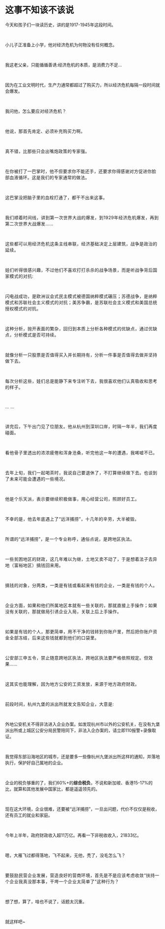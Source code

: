 # 这事不知该不该说

<p style="visibility: visible;">今天和孩子们一块读历史，讲的是1917-1945年这段时间。</p><p style="visibility: visible;"><br style="visibility: visible;"></p><p style="visibility: visible;">小儿子正准备上小学，他对经济危机为何物没有任何概念。</p><p style="visibility: visible;"><br style="visibility: visible;"></p><p style="visibility: visible;">我这老父亲，只能循循善诱:经济危机的本质，是消费力不足…</p><p style="visibility: visible;"><br style="visibility: visible;"></p><p style="visibility: visible;">因为在工业文明时代，生产力通常都超过了购买力，所以经济危机每隔一段时间就会爆发。</p><p style="visibility: visible;"><br style="visibility: visible;"></p><p style="visibility: visible;">我问他，怎么<span style="background-color: transparent; letter-spacing: 0.034em; caret-color: var(--weui-BRAND); visibility: visible;">要应对经济危机？</span></p><p style="visibility: visible;"><span style="background-color: transparent; letter-spacing: 0.034em; caret-color: var(--weui-BRAND); visibility: visible;"><br style="visibility: visible;"></span></p><p style="visibility: visible;"><span style="background-color: transparent; letter-spacing: 0.034em; caret-color: var(--weui-BRAND); visibility: visible;">他说，那首先肯定、必须补充购买力啊。</span></p><p style="visibility: visible;"><span style="background-color: transparent; letter-spacing: 0.034em; caret-color: var(--weui-BRAND); visibility: visible;"><br style="visibility: visible;"></span></p><p style="visibility: visible;"><span style="background-color: transparent; letter-spacing: 0.034em; caret-color: var(--weui-BRAND); visibility: visible;">真不错，比那些只会出嘴炮政策的专家强。</span></p><p style="visibility: visible;"><span style="background-color: transparent; letter-spacing: 0.034em; caret-color: var(--weui-BRAND); visibility: visible;"><br style="visibility: visible;"></span></p><p style="visibility: visible;"><span style="background-color: transparent; letter-spacing: 0.034em; caret-color: var(--weui-BRAND); visibility: visible;">在你被打了一巴掌时，他不但要求你不能还手，还要求你得感谢对方促进你脸部血液循环。这是我们的专家通常的做法。</span></p><p style="visibility: visible;"><span style="background-color: transparent; letter-spacing: 0.034em; caret-color: var(--weui-BRAND); visibility: visible;"><br style="visibility: visible;"></span></p><p style="visibility: visible;"><span style="background-color: transparent; letter-spacing: 0.034em; caret-color: var(--weui-BRAND); visibility: visible;">这巴掌没把脑子里的血栓打通了，都干不出来这事。</span></p><p style="visibility: visible;"><span style="background-color: transparent; letter-spacing: 0.034em; caret-color: var(--weui-BRAND); visibility: visible;"><br style="visibility: visible;"></span></p><p style="visibility: visible;"><span style="letter-spacing: 0.578px; visibility: visible;">我们顺着时间线，讲到第一次世界大战的爆发，到1929年经济危机爆发，再到第二次世界大战爆发……</span></p><p style="visibility: visible;"><span style="letter-spacing: 0.578px; visibility: visible;"><br style="visibility: visible;"></span></p><p style="visibility: visible;"><span style="letter-spacing: 0.578px; visibility: visible;">这些都可以用经济危机这条主线串联，经济基础决定上层建筑，战争是政治的延续。</span></p><p style="visibility: visible;"><span style="letter-spacing: 0.578px; visibility: visible;"><br style="visibility: visible;"></span></p><p style="visibility: visible;"><span style="letter-spacing: 0.578px; visibility: visible;">娃们听得很感兴趣，不过他们不喜欢打打杀杀的战争场景，而是听战争背后国家模式的对抗:</span></p><p style="visibility: visible;"><span style="letter-spacing: 0.578px; visibility: visible;"><br style="visibility: visible;"></span></p><p style="visibility: visible;"><span style="letter-spacing: 0.578px; visibility: visible;">闪电战成功，是欧洲议会式民主模式被德国纳粹模式碾压；苏德战争，是纳粹模式和苏联社会主义模式的对抗；美苏争霸，是苏联社会主义模式和美国总统授权模式的对抗。</span></p><p style="visibility: visible;"><span style="letter-spacing: 0.578px; visibility: visible;"><br style="visibility: visible;"></span></p><p style="visibility: visible;"><span style="letter-spacing: 0.578px; visibility: visible;">这种分析，抛开表面的繁杂，回归到本质上分析各种模式的优缺点，通过优缺点，分析模式是否可持续。</span></p><p style="visibility: visible;"><span style="letter-spacing: 0.578px; visibility: visible;"><br style="visibility: visible;"></span></p><p style="visibility: visible;"><span style="letter-spacing: 0.578px; visibility: visible;">就像分析一只股票是否值得买入并长期持有，分析一件事是否值得去做并坚持做下去。</span></p><p style="visibility: visible;"><span style="letter-spacing: 0.578px; visibility: visible;"><br style="visibility: visible;"></span></p><p style="visibility: visible;"><span style="letter-spacing: 0.578px; visibility: visible;">每次分析这些，娃们总是能静下来专注听下去，我很喜欢他们认真吸收和思考的样子。</span></p><p style="visibility: visible;"><span style="letter-spacing: 0.578px; visibility: visible;"><br style="visibility: visible;"></span></p><p style="visibility: visible;"><span style="letter-spacing: 0.578px; visibility: visible;">… …</span></p><p style="visibility: visible;"><span style="letter-spacing: 0.578px; visibility: visible;"><br style="visibility: visible;"></span></p><p style="visibility: visible;"><span style="letter-spacing: 0.578px; visibility: visible;">讲完后，下午出门见了位朋友。他从杭州到深圳口岸，时隔一年半，我们再度碰面。</span></p><p><span style="letter-spacing: 0.578px;"><br></span></p><p><span style="letter-spacing: 0.578px;">看他骨子里透出的浓浓疲倦和浑身沧桑，听完他这一年的遭遇，我唏嘘不已。</span></p><p><span style="letter-spacing: 0.578px;"><br></span></p><p><span style="letter-spacing: 0.578px;">去年上旬，我们一起喝茶时，我说自己要退休了，不打算继续做下去。也谈到了未来可能会遭遇的一些境况。</span></p><p><span style="letter-spacing: 0.578px;"><br></span></p><p><span style="letter-spacing: 0.578px;">他是个乐天派，表示要继续积极做事，用心经营公司，照顾好员工。</span></p><p><span style="letter-spacing: 0.578px;"><br></span></p><p><span style="letter-spacing: 0.578px;">不幸的是，他去年底遇上了“远洋捕捞”，十几年的辛劳，大半被毁。</span></p><p><span style="background-color: transparent;letter-spacing: 0.578px;caret-color: var(--weui-BRAND);"><br></span></p><p><span style="background-color: transparent;letter-spacing: 0.578px;caret-color: var(--weui-BRAND);">所谓的“远洋捕捞”，是一个专业称呼，通俗点说，是跨地区执法。</span></p><p><span style="background-color: transparent;letter-spacing: 0.578px;caret-color: var(--weui-BRAND);"><br></span></p><p><span style="background-color: transparent;letter-spacing: 0.578px;caret-color: var(--weui-BRAND);">一些贫困地区的财政，这几年难以为继，土地又卖不动了，于是想着法子去异地（富裕地区）搞钱回来用。</span></p><p><span style="background-color: transparent;letter-spacing: 0.578px;caret-color: var(--weui-BRAND);"><br></span></p><p><span style="background-color: transparent;letter-spacing: 0.578px;caret-color: var(--weui-BRAND);">搞钱的对象，分两类，一类是有钱或看起来有钱的企业，一类是有钱的个人。</span></p><p><span style="background-color: transparent;letter-spacing: 0.578px;caret-color: var(--weui-BRAND);"><br></span></p><p><span style="background-color: transparent;letter-spacing: 0.578px;caret-color: var(--weui-BRAND);">企业方面，如果和他们所属地区本就有一些关联的，那就直接上手操作；如果没有关联的，那就做局引诱企业入局，关联上后上手操作。</span></p><p><span style="background-color: transparent;letter-spacing: 0.578px;caret-color: var(--weui-BRAND);"><br></span></p><p><span style="background-color: transparent;letter-spacing: 0.578px;caret-color: var(--weui-BRAND);">如果是有钱的个人，那更简单，用不干净的钱转到你账户里，然后把你账户资金全部冻结，后来这些钱就都到他们的口袋里。</span></p><p><span style="background-color: transparent;letter-spacing: 0.578px;caret-color: var(--weui-BRAND);"><br></span></p><p><span style="letter-spacing: 0.578px;">公安部三申五令，禁止随意跨地区执法，跨地区执法要严格依照规定。但效果……</span></p><p><span style="letter-spacing: 0.578px;"><br></span></p><p><span style="letter-spacing: 0.578px;">这其实也能理解，因为地方公安的工资发放，来源于地方政府财政。</span></p><p><span style="letter-spacing: 0.578px;"><br></span></p><p><span style="letter-spacing: 0.578px;">前段时间，杭州九堡的派出所就发文告知企业，大意是:</span></p><p><span style="letter-spacing: 0.578px;"><br></span></p><p>外地公安机关不得非法进入企业办案。如发现杭州市以外的公安机关，在没有九堡派出所或上城区公安分局民警陪同下，非法入企办案的，请立即110报警+录像取证。</p><p><br></p><p>我觉得东部沿海地区的城市，还是要多一些像杭州九堡派出所这样的通知，并落地执行，保护好自己属地的企业。</p><p><br></p><p>企业的税负够重的了，我们60%+的<span style="font-weight: bold;">综合税负</span>，不说和新加坡、香港15-17%的比，就算和其他发展中国家比，都是遥遥领先的。</p><p><br></p><p>现在这大环境，企业很难，还要被“远洋捕捞”，一旦出问题，代价不仅仅是税收，还有员工的就业和家庭。</p><p><br></p><p>今年上半年，政府财政收入超11万亿。再看一下非税收收入，21833亿。</p><p><br></p><p>嗯，大雁飞过都得落地，飞不起来，无他，秃了，没毛怎么飞？</p><p><span style="letter-spacing: 0.578px;"><br></span></p><p><span style="letter-spacing: 0.578px;">要鼓励民营企业发展，营造良好的营商环境，首先是不是应该考虑收敛“扶持一个企业我真没那本事，干垮一个企业太简单了”这种行为？</span></p><p><span style="letter-spacing: 0.578px;"><br></span></p><p>想了想，算了，啥也不说了，话题太沉重。</p><p><br></p><p>就这样吧~</p><p style="display: none;"><mp-style-type data-value="10000"></mp-style-type></p>